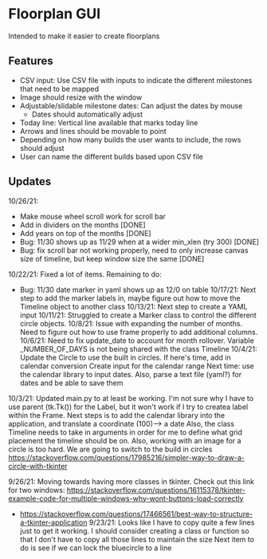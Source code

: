 # Floorplan GUI
Intended to make it easier to create floorplans

## Features
- CSV input: Use CSV file with inputs to indicate the different milestones that need to be mapped
- Image should resize with the window
- Adjustable/slidable milestone dates: Can adjust the dates by mouse
    - Dates should automatically adjust
- Today line: Vertical line available that marks today line
- Arrows and lines should be movable to point
- Depending on how many builds the user wants to include, the rows should adjust
- User can name the different builds based upon CSV file

## Updates
10/26/21:
- Make mouse wheel scroll work for scroll bar
- Add in dividers on the months [DONE]
- Add years on top of the months [DONE]
- Bug: 11/30 shows up as 11/29 when at a wider min_xlen (try 300) [DONE]
- Bug: fix scroll bar not working properly, need to only increase canvas size of timeline, but keep window size the same [DONE]

10/22/21: Fixed a lot of items. Remaining to do:
- Bug: 11/30 date marker in yaml shows up as 12/0 on table
10/17/21: Next step to add the marker labels in, maybe figure out how to move the Timeline object to another class
10/13/21: Next step to create a YAML input
10/11/21: Struggled to create a Marker class to control the different circle objects.
10/8/21: Issue with expanding the number of months. Need to figure out how to use frame properly to add additional columns.
10/6/21: Need to fix update_date to account for month rollover. Variable _NUMBER_OF_DAYS is not being shared with the class Timeline
10/4/21: Update the Circle to use the built in circles. If here's time, add in calendar conversion
Create input for the calendar range
Next time: use the calendar library to input dates. Also, parse a text file (yaml?) for dates and be able to save them

10/3/21: Updated main.py to at least be working. I'm not sure why I have to use parent (tk.Tk()) for the Label, but it won't work if I try to createa  label within the Frame.
Next steps is to add the calendar library into the application, and translate a coordinate (100)--> a date
Also, the class Timeline needs to take in arguments in order for me to define what grid placement the timeline should be on.
Also, working with an image for a circle is too hard. We are going to switch to the build in circles
https://stackoverflow.com/questions/17985216/simpler-way-to-draw-a-circle-with-tkinter 

9/26/21: Moving towards having more classes in tkinter. Check out this link for two windows: https://stackoverflow.com/questions/16115378/tkinter-example-code-for-multiple-windows-why-wont-buttons-load-correctly
- https://stackoverflow.com/questions/17466561/best-way-to-structure-a-tkinter-application
9/23/21: Looks like I have to copy quite a few lines just to get it working. I should consider creating a class or function so that I don't have to copy all those lines to maintain the size
Next item to do is see if we can lock the bluecircle to a line